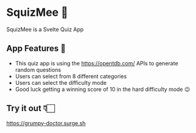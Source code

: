 # SquizMee 🧽

SquizMee is a Svelte Quiz App

## App Features 🚀

- This quiz app is using the https://opentdb.com/ APIs to generate random questions
- Users can select from 8 different categories
- Users can select the difficulty mode
- Good luck getting a winning score of 10 in the hard difficulty mode 😉

## Try it out 👇🏻

https://grumpy-doctor.surge.sh
